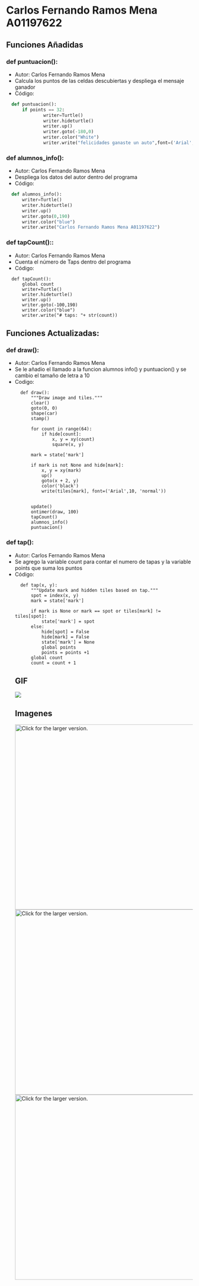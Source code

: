 # Carlos Fernando Ramos Mena A01197622
## Funciones Añadidas
### def puntuacion():
  - Autor: Carlos Fernando Ramos Mena
  - Calcula los puntos de las celdas descubiertas y despliega el mensaje ganador
  - Código:
  ```python
    def puntuacion():
        if points == 32:
                writer=Turtle()
                writer.hideturtle()
                writer.up()
                writer.goto(-180,0)
                writer.color("White")
                writer.write("felicidades ganaste un auto",font=('Arial', 20, 'normal'))
  ```
### def alumnos_info():
  - Autor: Carlos Fernando Ramos Mena
  - Despliega los datos del autor dentro del programa
  - Código:
  ```python
    def alumnos_info():
        writer=Turtle()
        writer.hideturtle()
        writer.up()
        writer.goto(0,190)
        writer.color("blue")
        writer.write("Carlos Fernando Ramos Mena A01197622")
  ```
  ### def tapCount()::
  - Autor: Carlos Fernando Ramos Mena
  - Cuenta el número de Taps dentro del programa
  - Código:
  ```python3
    def tapCount():
        global count
        writer=Turtle()
        writer.hideturtle()
        writer.up()
        writer.goto(-100,190)
        writer.color("blue")
        writer.write("# taps: "+ str(count))
  ```
  
  ## Funciones Actualizadas:
  ### def draw():
  - Autor: Carlos Fernando Ramos Mena
  - Se le añadio el llamado a la funcion alumnos info() y puntuacion() y se cambio el tamaño de letra a 10
  - Codigo:
    ```python3
      def draw():
          """Draw image and tiles."""
          clear()
          goto(0, 0)
          shape(car)
          stamp()

          for count in range(64):
              if hide[count]:
                  x, y = xy(count)
                  square(x, y)

          mark = state['mark']

          if mark is not None and hide[mark]:
              x, y = xy(mark)
              up()
              goto(x + 2, y)
              color('black')
              write(tiles[mark], font=('Arial',10, 'normal'))


          update()
          ontimer(draw, 100)
          tapCount()
          alumnos_info()
          puntuacion()
    ```
   ### def tap():
  - Autor: Carlos Fernando Ramos Mena
  - Se agrego la variable count para contar el numero de tapas y la variable points que suma los puntos
  - Código:
    ```python3
      def tap(x, y):
          """Update mark and hidden tiles based on tap."""
          spot = index(x, y)
          mark = state['mark']

          if mark is None or mark == spot or tiles[mark] != tiles[spot]:
              state['mark'] = spot        
          else:
              hide[spot] = False
              hide[mark] = False
              state['mark'] = None
              global points
              points = points +1        
          global count
          count = count + 1
    ```
    ## GIF
    ![](MEMORY..gif)    
    ## Imagenes
    <a href="https://drive.google.com/uc?export=view&id=1krk6quy4zeKftvjpOST3_e7vn8MhkkAC"><img src="https://drive.google.com/uc?export=view&id=1krk6quy4zeKftvjpOST3_e7vn8MhkkAC" style="width: 500px; max-width: 100%; height: auto" title="Click for the larger version." /></a>
<a href="https://drive.google.com/uc?export=view&id=1puaWWQ0blg9qtyrqFwHVun9iRdaYhEBR"><img src="https://drive.google.com/uc?export=view&id=1puaWWQ0blg9qtyrqFwHVun9iRdaYhEBR" style="width: 500px; max-width: 100%; height: auto" title="Click for the larger version." /></a>
<a href="https://drive.google.com/uc?export=view&id=1RRVm0VpEGJSO4SQKQJbPAcLH47q3sOSn"><img src="https://drive.google.com/uc?export=view&id=1RRVm0VpEGJSO4SQKQJbPAcLH47q3sOSn" style="width: 500px; max-width: 100%; height: auto" title="Click for the larger version." /></a>

    
